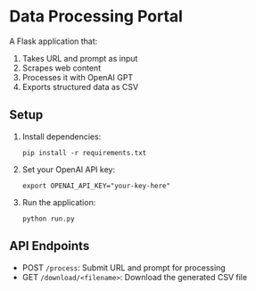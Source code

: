 # Data Processing Portal

A Flask application that:
1. Takes URL and prompt as input
2. Scrapes web content
3. Processes it with OpenAI GPT
4. Exports structured data as CSV

## Setup

1. Install dependencies:
   ```
   pip install -r requirements.txt
   ```

2. Set your OpenAI API key:
   ```
   export OPENAI_API_KEY="your-key-here"
   ```

3. Run the application:
   ```
   python run.py
   ```

## API Endpoints

- POST `/process`: Submit URL and prompt for processing
- GET `/download/<filename>`: Download the generated CSV file 